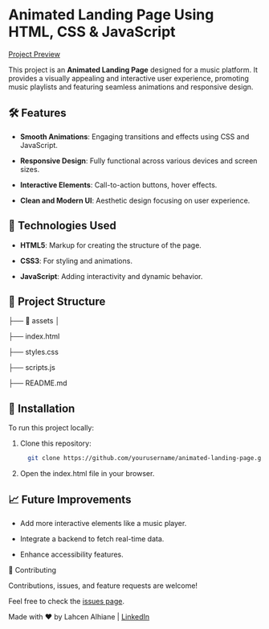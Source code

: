 # Animated Landing Page Using HTML, CSS & JavaScript

[Project Preview](https://animated-landing-page-using-html-css-java-script.vercel.app/)

This project is an **Animated Landing Page** designed for a music platform. It provides a visually appealing and interactive user experience, promoting music playlists and featuring seamless animations and responsive design.

## 🛠️ Features

- **Smooth Animations**: Engaging transitions and effects using CSS and JavaScript.
  
- **Responsive Design**: Fully functional across various devices and screen sizes.
  
- **Interactive Elements**: Call-to-action buttons, hover effects.
  
- **Clean and Modern UI**: Aesthetic design focusing on user experience.

## 🚀 Technologies Used

- **HTML5**: Markup for creating the structure of the page.
  
- **CSS3**: For styling and animations.
  
- **JavaScript**: Adding interactivity and dynamic behavior.

## 📂 Project Structure

├── 📂 assets │

├── index.html 

├── styles.css 

├── scripts.js 

├── README.md

## 🔧 Installation

To run this project locally:

1. Clone this repository:

   ```bash
     git clone https://github.com/yourusername/animated-landing-page.git
   ```
   
2. Open the index.html file in your browser.

## 📈 Future Improvements

- Add more interactive elements like a music player.
  
- Integrate a backend to fetch real-time data.
  
- Enhance accessibility features.

🤝 Contributing

Contributions, issues, and feature requests are welcome!

Feel free to check the [issues page](https://github.com/onepiece-coding/Animated-Landing-Page-Using-HTML-CSS-JavaScript/issues).

Made with ❤️ by Lahcen Alhiane | [LinkedIn](https://www.linkedin.com/in/lahcen-alhiane-0799ba303/)
